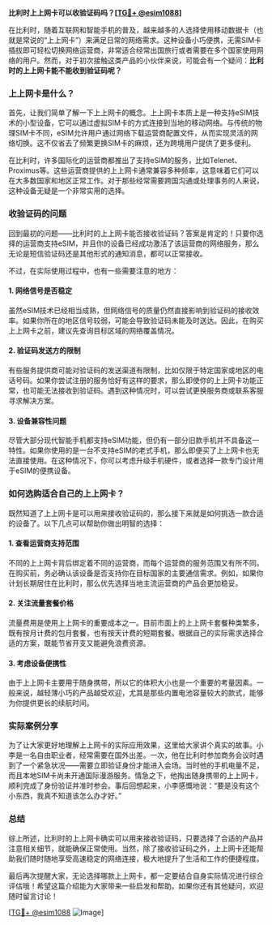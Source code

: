 **比利时上上网卡可以收验证码吗？[[TG💪+ @esim1088](https://t.me/s/esim1088)]**

在比利时，随着互联网和智能手机的普及，越来越多的人选择使用移动数据卡（也就是常说的“上上网卡”）来满足日常的网络需求。这种设备小巧便携，无需SIM卡插拔即可轻松切换网络运营商，非常适合经常出国旅行或者需要在多个国家使用网络的用户。然而，对于初次接触这类产品的小伙伴来说，可能会有一个疑问：**比利时的上上网卡能不能收到验证码呢？**

### 上上网卡是什么？

首先，让我们简单了解一下上上网卡的概念。上上网卡本质上是一种支持eSIM技术的小型设备，它可以通过虚拟SIM卡的方式连接到当地的移动网络。与传统的物理SIM卡不同，eSIM允许用户通过网络下载运营商配置文件，从而实现灵活的网络切换。这不仅省去了频繁更换SIM卡的麻烦，还为跨境用户提供了更多便利。

在比利时，许多国际化的运营商都推出了支持eSIM的服务，比如Telenet、Proximus等。这些运营商提供的上上网卡通常兼容多种频率，这意味着它们可以在大多数国家和地区正常工作。对于那些经常需要跨国沟通或处理事务的人来说，这种设备无疑是一个非常实用的选择。

### 收验证码的问题

回到最初的问题——比利时的上上网卡能否接收验证码？答案是肯定的！只要你选择的运营商支持eSIM，并且你的设备已经成功激活了该运营商的网络服务，那么无论是短信验证码还是其他形式的通知消息，都可以正常接收。

不过，在实际使用过程中，也有一些需要注意的地方：

#### 1. 网络信号是否稳定
虽然eSIM技术已经相当成熟，但网络信号的质量仍然直接影响到验证码的接收效率。如果你所在的地区信号较弱，可能会导致验证码未能及时送达。因此，在购买上上网卡之前，建议先查询目标区域的网络覆盖情况。

#### 2. 验证码发送方的限制
有些服务提供商可能对验证码的发送渠道有限制，比如仅限于特定国家或地区的电话号码。如果你尝试注册的服务恰好有这样的要求，那么即使你的上上网卡功能正常，也可能无法接收到验证码。遇到这种情况时，可以尝试更换服务商或联系客服寻求解决方案。

#### 3. 设备兼容性问题
尽管大部分现代智能手机都支持eSIM功能，但仍有一部分旧款手机并不具备这一特性。如果你使用的是一台不支持eSIM的老式手机，那么即便买了上上网卡也无法直接使用。在这种情况下，你可以考虑升级手机硬件，或者选择一款专门设计用于eSIM的便携设备。

### 如何选购适合自己的上上网卡？

既然知道了上上网卡是可以用来接收验证码的，那么接下来就是如何挑选一款合适的设备了。以下几点可以帮助你做出明智的选择：

#### 1. 查看运营商支持范围
不同的上上网卡背后绑定着不同的运营商，而每个运营商的服务范围又有所不同。在购买前，务必确认该设备是否支持你在目标国家的主要通信需求。例如，如果你计划长期居住在比利时，那么优先选择当地主流运营商的产品会更加稳妥。

#### 2. 关注流量套餐价格
流量费用是使用上上网卡的重要成本之一。目前市面上的上上网卡套餐种类繁多，既有按月计费的包月套餐，也有按天计费的短期套餐。根据自己的实际需求选择合适的方案，既能节省开支又能避免浪费资源。

#### 3. 考虑设备便携性
由于上上网卡主要用于随身携带，所以它的体积大小也是一个重要的考量因素。一般来说，越轻薄小巧的产品越受欢迎，尤其是那些内置电池容量较大的款式，能够为你提供更长的续航时间。

### 实际案例分享

为了让大家更好地理解上上网卡的实际应用效果，这里给大家讲个真实的故事。小李是一名自由职业者，经常需要在国外出差。一次，他在比利时参加商务会议时遇到了一个紧急状况——需要立即验证身份才能进入会场。当时他的手机电量不足，而且本地SIM卡尚未开通国际漫游服务。情急之下，他掏出随身携带的上上网卡，顺利完成了身份验证并准时参会。事后回想起来，小李感慨地说：“要是没有这个小东西，我真不知道该怎么办才好。”

### 总结

综上所述，比利时的上上网卡确实可以用来接收验证码，只要选择了合适的产品并注意相关细节，就能确保正常使用。当然，除了接收验证码之外，上上网卡还能帮助我们随时随地享受高速稳定的网络连接，极大地提升了生活和工作的便捷程度。

最后再次提醒大家，无论选择哪款上上网卡，都一定要结合自身实际情况进行综合评估哦！希望这篇介绍能为大家带来一些启发和帮助。如果你还有其他疑问，欢迎随时留言讨论！

[[TG💪+ @esim1088](https://t.me/s/esim1088) ![Image](https://i.postimg.cc/4NQfJmqS/Snipaste-2025-05-13-00-14-12.png)]